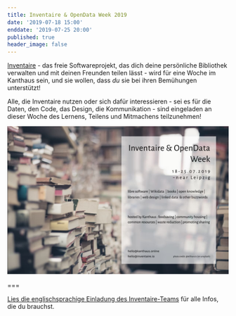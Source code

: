 ```yaml
---
title: Inventaire & OpenData Week 2019
date: '2019-07-18 15:00'
enddate: '2019-07-25 20:00'
published: true
header_image: false
---
```


[Inventaire](https://inventaire.io) - das freie Softwareprojekt, das dich deine persönliche Bibliothek verwalten und mit deinen Freunden teilen lässt - wird für eine Woche im Kanthaus sein, und sie wollen, dass _du_ sie bei ihren Bemühungen unterstützt!

Alle, die Inventaire nutzen oder sich dafür interessieren - sei es für die Daten, den Code, das Design, die Kommunikation - sind eingeladen an dieser Woche des Lernens, Teilens und Mitmachens teilzunehmen!

![](inventaire2019.jpg)

===

[Lies die englischsprachige Einladung des Inventaire-Teams](https://wiki.inventaire.io/wiki/Inventaire-OpenData-Week-2019?lang=en) für alle Infos, die du brauchst.
